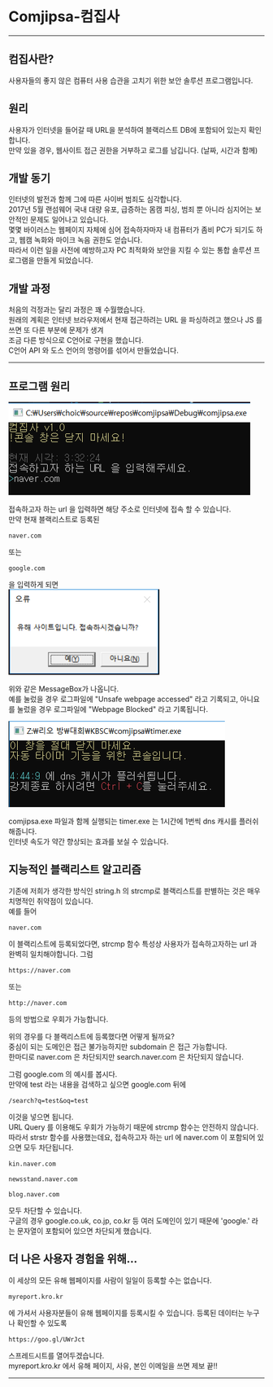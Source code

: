 # Comjipsa-컴집사
---
## 컴집사란?
사용자들의 좋지 않은 컴퓨터 사용 습관을 고치기 위한 보안 솔루션 프로그램입니다.   

## 원리
사용자가 인터넷을 들어갈 때 URL을 분석하여 블랙리스트 DB에 포함되어 있는지 확인합니다.   
만약 있을 경우, 웹사이트 접근 권한을 거부하고 로그를 남깁니다. (날짜, 시간과 함께)   

## 개발 동기
인터넷의 발전과 함께 그에 따른 사이버 범죄도 심각합니다.   
2017년 5월 랜섬웨어 국내 대량 유포, 급증하는 몸캠 피싱, 범죄 뿐 아니라 심지어는 보안적인 문제도 일어나고 있습니다.   
몇몇 바이러스는 웹페이지 자체에 심어 접속하자마자 내 컴퓨터가 좀비 PC가 되기도 하고, 웹캠 녹화와 마이크 녹음 권한도 얻습니다.    
따라서 이런 일을 사전에 예방하고자 PC 최적화와 보안을 지킬 수 있는 통합 솔루션 프로그램을 만들게 되었습니다.   

## 개발 과정
처음의 걱정과는 달리 과정은 꽤 수월했습니다.     
원래의 계획은 인터넷 브라우저에서 현재 접근하려는 URL 을 파싱하려고 했으나 JS 를 쓰면 또 다른 부분에 문제가 생겨   
조금 다른 방식으로 C언어로 구현을 했습니다.   
C언어 API 와 도스 언어의 명령어를 섞어서 만들었습니다.

---

## 프로그램 원리
![1.png](https://raw.githubusercontent.com/D3vle0/comjipsa/master/photo/1.PNG)

접속하고자 하는 url 을 입력하면 해당 주소로 인터넷에 접속 할 수 있습니다.   
만약 현재 블랙리스트로 등록된
```
naver.com
```
또는
```
google.com
```
을 입력하게 되면   
![2.png](https://raw.githubusercontent.com/D3vle0/comjipsa/master/photo/2.PNG)

위와 같은 MessageBox가 나옵니다.   
예를 눌렀을 경우 로그파일에 "Unsafe webpage accessed" 라고 기록되고, 아니요를 눌렀을 경우 로그파일에 "Webpage Blocked" 라고 기록됩니다.   

![3.png](https://raw.githubusercontent.com/D3vle0/comjipsa/master/photo/3.PNG)

comjipsa.exe 파일과 함께 실행되는 timer.exe 는 1시간에 1번씩 dns 캐시를 플러쉬해줍니다.   
인터넷 속도가 약간 향상되는 효과를 보실 수 있습니다.   

## 지능적인 블랙리스트 알고리즘
기존에 저희가 생각한 방식인 string.h 의 strcmp로 블랙리스트를 판별하는 것은 매우 치명적인 취약점이 있습니다.   
예를 들어
```
naver.com
```
이 블랙리스트에 등록되었다면, strcmp 함수 특성상 사용자가 접속하고자하는 url 과 완벽히 일치해야합니다. 그럼
```
https://naver.com
```
또는
```
http://naver.com
```
등의 방법으로 우회가 가능합니다.   

위의 경우를 다 블랙리스트에 등록했다면 어떻게 될까요?   
중심이 되는 도메인은 접근 불가능하지만 subdomain 은 접근 가능합니다.   
한마디로 naver.com 은 차단되지만 search.naver.com 은 차단되지 않습니다.   
    
그럼 google.com 의 예시를 봅시다.   
만약에 test 라는 내용을 검색하고 싶으면 google.com 뒤에    
```
/search?q=test&oq=test
```
이것을 넣으면 됩니다.   
URL Query 를 이용해도 우회가 가능하기 때문에 strcmp 함수는 안전하지 않습니다.   
따라서 strstr 함수를 사용했는데요, 접속하고자 하는 url 에 naver.com 이 포함되어 있으면 모두 차단됩니다.   
```
kin.naver.com
```
```
newsstand.naver.com
```
```
blog.naver.com
```
모두 차단할 수 있습니다.   
구글의 경우 google.co.uk, co.jp, co.kr 등 여러 도메인이 있기 때문에 'google.' 라는 문자열이 포함되어 있으면 차단되게 했습니다.   

## 더 나은 사용자 경험을 위해...
이 세상의 모든 유해 웹페이지를 사람이 일일이 등록할 수는 없습니다.
```
myreport.kro.kr   
```
에 가셔서 사용자분들이 유해 웹페이지를 등록시킬 수 있습니다.
등록된 데이터는 누구나 확인할 수 있도록
```
https://goo.gl/UWrJct
```
스프레드시트를 열어두겠습니다.   
myreport.kro.kr 에서 유해 페이지, 사유, 본인 이메일을 쓰면 제보 끝!!   

---
